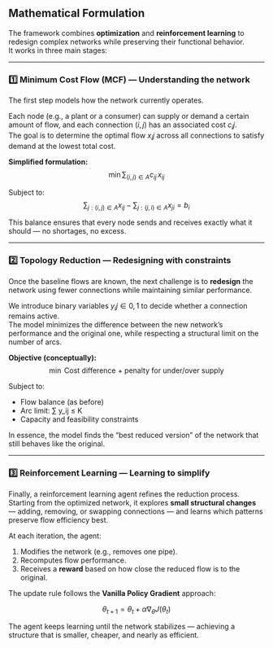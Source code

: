 ## Mathematical Formulation

The framework combines **optimization** and **reinforcement learning** to redesign complex networks while preserving their functional behavior.  
It works in three main stages:

---

### **1️⃣ Minimum Cost Flow (MCF) — Understanding the network**

The first step models how the network currently operates.

Each node (e.g., a plant or a consumer) can supply or demand a certain amount of flow, and each connection $(i, j)$ has an associated cost $c_ij$.  
The goal is to determine the optimal flow $x_ij$ across all connections to satisfy demand at the lowest total cost.

**Simplified formulation:**
$$
\min \sum_{(i,j)\in A} c_{ij}\,x_{ij}
$$

Subject to:
$$
\sum_{j:(i,j)\in A} x_{ij} - \sum_{j:(j,i)\in A} x_{ji} = b_i
$$

This balance ensures that every node sends and receives exactly what it should — no shortages, no excess.

---

### **2️⃣ Topology Reduction — Redesigning with constraints**

Once the baseline flows are known, the next challenge is to **redesign** the network using fewer connections while maintaining similar performance.

We introduce binary variables $y_ij ∈ {0,1}$ to decide whether a connection remains active.  
The model minimizes the difference between the new network’s performance and the original one, while respecting a structural limit on the number of arcs.

**Objective (conceptually):**
$$
\min \; \text{Cost difference + penalty for under/over supply}
$$

Subject to:
- Flow balance (as before)  
- Arc limit:  ∑ y_ij ≤ K  
- Capacity and feasibility constraints

In essence, the model finds the “best reduced version” of the network that still behaves like the original.

---

### **3️⃣ Reinforcement Learning — Learning to simplify**

Finally, a reinforcement learning agent refines the reduction process.  
Starting from the optimized network, it explores **small structural changes** — adding, removing, or swapping connections — and learns which patterns preserve flow efficiency best.

At each iteration, the agent:
1. Modifies the network (e.g., removes one pipe).  
2. Recomputes flow performance.  
3. Receives a **reward** based on how close the reduced flow is to the original.

The update rule follows the **Vanilla Policy Gradient** approach:

$$
\theta_{t+1} = \theta_t + \alpha \nabla_\theta J(\theta_t)
$$

The agent keeps learning until the network stabilizes — achieving a structure that is smaller, cheaper, and nearly as efficient.

